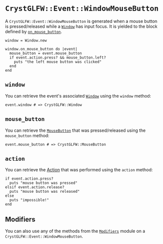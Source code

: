 # `CrystGLFW::Event::WindowMouseButton`

A `CrystGLFW::Event::WindowMouseButton` is generated when a mouse button is pressed/released while a [`Window`](/deep-dive/window.md) has input focus. It is yielded to the block defined by [`on_mouse_button`](/deep-dive/window/callbacks/on-mouse-button.md).

```crystal
window = Window.new

window.on_mouse_button do |event|
  mouse_button = event.mouse_button
  if event.action.press? && mouse_button.left?
    puts "the left mouse button was clicked"
  end  
end
```

## `window`

You can retrieve the event's associated [`Window`](/deep-dive/window.md) using the `window` method:

```crystal
event.window # => CrystGLFW::Window
```

## `mouse_button`

You can retrieve the [`MouseButton`](/deep-dive/mouse-buttons.md) that was pressed/released using the `mouse_button` method:

```crystal
event.mouse_button # => CrystGLFW::MouseButton
```

## `action`

You can retrieve the [Action](/action.md) that was performed using the `action` method:

```crystal
if event.action.press?
  puts "mouse button was pressed"
elsif event.action.release?
  puts "mouse button was released"
else
  puts "impossible!"
end
```

## Modifiers

You can also use any of the methods from the [`Modifiers`](/deep-dive/modifiers.md) module on a `CrystGLFW::Event::WindowMouseButton`.
